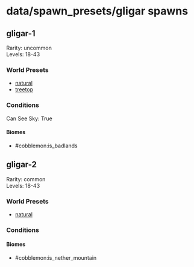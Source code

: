 # data/spawn_presets/gligar spawns  
  
## gligar-1  
Rarity: uncommon  
Levels: 18-43  
  
### World Presets  
* [natural](data/spawn_data/natural.md)  
* [treetop](data/spawn_data/treetop.md)  
  
### Conditions  
Can See Sky: True  
  
#### Biomes  
  * #cobblemon:is_badlands
  
  
## gligar-2  
Rarity: common  
Levels: 18-43  
  
### World Presets  
* [natural](data/spawn_data/natural.md)  
  
### Conditions  
  
#### Biomes  
  * #cobblemon:is_nether_mountain
  
